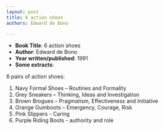 ```yaml
---
layout: post
title: 6 action shoes
authors: Edward de Bono

---
```


- **Book Title**: 6 action shoes
- **Author**: Edward de Bono
- **Year written/published**: 1991
- **Some extracts**:

6 pairs of action shoes:

1. Navy Formal Shoes – Routines and Formality
2. Grey Sneakers – Thinking, Ideas and Investigation
3. Brown Brogues – Pragmatism, Effectiveness and Initiative
4. Orange Gumboots – Emergency, Courage, Risk
5. Pink Slippers - Caring
6. Purple Riding Boots - authority and role
